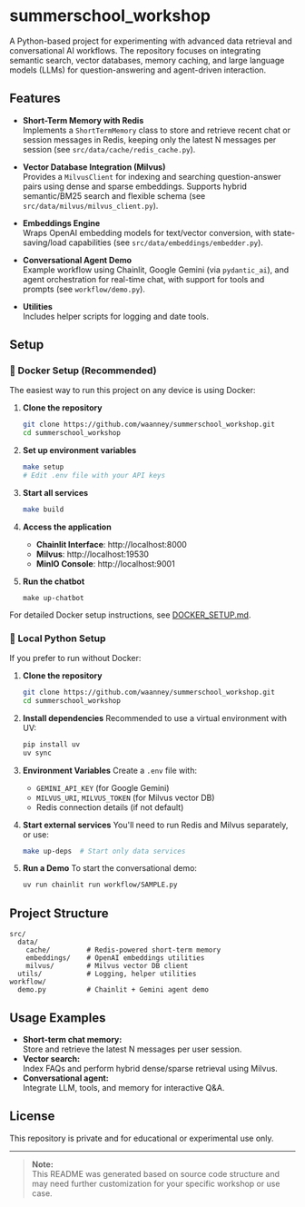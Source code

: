 # summerschool_workshop

A Python-based project for experimenting with advanced data retrieval and conversational AI workflows. The repository focuses on integrating semantic search, vector databases, memory caching, and large language models (LLMs) for question-answering and agent-driven interaction.

## Features

- **Short-Term Memory with Redis**  
  Implements a `ShortTermMemory` class to store and retrieve recent chat or session messages in Redis, keeping only the latest N messages per session (see `src/data/cache/redis_cache.py`).

- **Vector Database Integration (Milvus)**  
  Provides a `MilvusClient` for indexing and searching question-answer pairs using dense and sparse embeddings. Supports hybrid semantic/BM25 search and flexible schema (see `src/data/milvus/milvus_client.py`).

- **Embeddings Engine**  
  Wraps OpenAI embedding models for text/vector conversion, with state-saving/load capabilities (see `src/data/embeddings/embedder.py`).

- **Conversational Agent Demo**  
  Example workflow using Chainlit, Google Gemini (via `pydantic_ai`), and agent orchestration for real-time chat, with support for tools and prompts (see `workflow/demo.py`).

- **Utilities**  
  Includes helper scripts for logging and date tools.

## Setup

### 🐳 Docker Setup (Recommended)

The easiest way to run this project on any device is using Docker:

1. **Clone the repository**
   ```bash
   git clone https://github.com/waanney/summerschool_workshop.git
   cd summerschool_workshop
   ```

2. **Set up environment variables**
   ```bash
   make setup
   # Edit .env file with your API keys
   ```

3. **Start all services**
   ```bash
   make build
   ```

4. **Access the application**
   - **Chainlit Interface**: http://localhost:8000
   - **Milvus**: http://localhost:19530
   - **MinIO Console**: http://localhost:9001

5. **Run the chatbot**
   ```
   make up-chatbot
   ```
For detailed Docker setup instructions, see [DOCKER_SETUP.md](DOCKER_SETUP.md).

### 🐍 Local Python Setup

If you prefer to run without Docker:

1. **Clone the repository**
   ```bash
   git clone https://github.com/waanney/summerschool_workshop.git
   cd summerschool_workshop
   ```

2. **Install dependencies**
   Recommended to use a virtual environment with UV:
   ```bash
   pip install uv
   uv sync
   ```

3. **Environment Variables**
   Create a `.env` file with:
   - `GEMINI_API_KEY` (for Google Gemini)
   - `MILVUS_URI`, `MILVUS_TOKEN` (for Milvus vector DB)
   - Redis connection details (if not default)

4. **Start external services**
   You'll need to run Redis and Milvus separately, or use:
   ```bash
   make up-deps  # Start only data services
   ```

5. **Run a Demo**
   To start the conversational demo:
   ```bash
   uv run chainlit run workflow/SAMPLE.py
   ```

## Project Structure

```
src/
  data/
    cache/         # Redis-powered short-term memory
    embeddings/    # OpenAI embeddings utilities
    milvus/        # Milvus vector DB client
  utils/           # Logging, helper utilities
workflow/
  demo.py          # Chainlit + Gemini agent demo
```

## Usage Examples

- **Short-term chat memory:**  
  Store and retrieve the latest N messages per user session.
- **Vector search:**  
  Index FAQs and perform hybrid dense/sparse retrieval using Milvus.
- **Conversational agent:**  
  Integrate LLM, tools, and memory for interactive Q&A.

## License

This repository is private and for educational or experimental use only.

---

> **Note:**  
> This README was generated based on source code structure and may need further customization for your specific workshop or use case.
